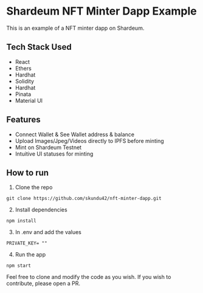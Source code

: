 # Shardeum NFT Minter Dapp Example

This is an example of a NFT minter dapp on Shardeum.

## Tech Stack Used

- React
- Ethers
- Hardhat
- Solidity
- Hardhat
- Pinata
- Material UI

## Features

- Connect Wallet & See Wallet address & balance
- Upload Images/Jpeg/Videos directly to IPFS before minting
- Mint on Shardeum Testnet
- Intuitive UI statuses for minting

## How to run

1. Clone the repo

```
git clone https://github.com/skundu42/nft-minter-dapp.git
```

2. Install dependencies

```
npm install
```

3. In .env and add the values

```
PRIVATE_KEY= ""
```

4. Run the app

```
npm start
```

Feel free to clone and modify the code as you wish. If you wish to contribute, please open a PR.
